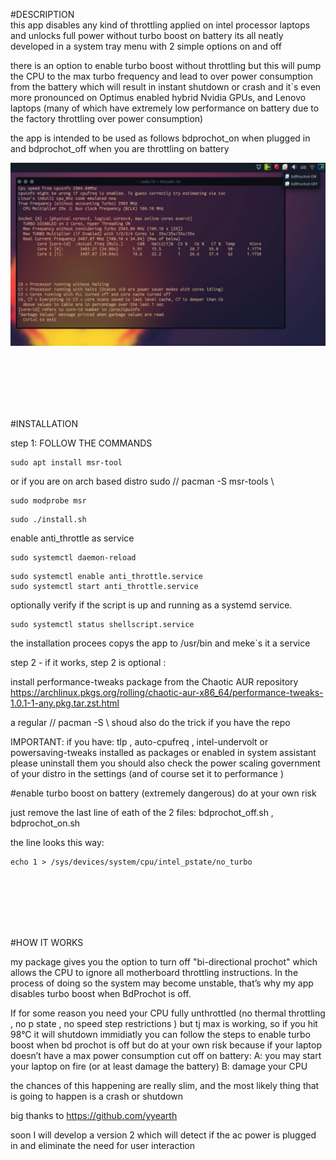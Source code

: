 #DESCRIPTION <br>
this app disables any kind of throttling applied on intel processor laptops 
and unlocks full power without turbo boost on battery
its all neatly developed in a system tray menu with 2 simple options on and off

there is an option to enable turbo boost without throttling but this will pump the CPU to the max turbo frequency and lead to over power consumption
 from the battery which will result in  instant shutdown or crash and it`s even more pronounced on Optimus enabled hybrid Nvidia GPUs,
 and Lenovo laptops (many of which have extremely low performance on battery due to the factory throttling over power consumption) 



the app is intended to be used as follows bdprochot_on when plugged in and bdprochot_off when you are throttling on battery



![Screenshot](screenshot.png)











<br><br><br><br><br>



#INSTALLATION

step 1:
FOLLOW THE COMMANDS


```shell
sudo apt install msr-tool
```
or if you are on arch based distro sudo //  pacman -S msr-tools  \\

```shell
sudo modprobe msr
```


```shell
sudo ./install.sh
```

enable anti_throttle as service

```shell
sudo systemctl daemon-reload 
```
```shell
sudo systemctl enable anti_throttle.service 
sudo systemctl start anti_throttle.service
```


optionally verify if the script is up and running as a systemd service.
```shell
sudo systemctl status shellscript.service 
```

the installation procees copys the app to /usr/bin and meke`s it a service 


step 2 - if it works, step 2 is optional :

install performance-tweaks package from the Chaotic AUR repository https://archlinux.pkgs.org/rolling/chaotic-aur-x86_64/performance-tweaks-1.0.1-1-any.pkg.tar.zst.html  

a regular // pacman -S \\  shoud also do the trick if you have the repo


IMPORTANT:
if you have: tlp , auto-cpufreq , intel-undervolt or powersaving-tweaks  installed as packages or enabled in system assistant please uninstall them 
you should also check the power scaling government of your distro in the  settings (and of course set it to performance )





#enable turbo boost on battery (extremely dangerous) do at your own risk 

just remove the last line of eath of  the 2 files: bdprochot_off.sh , bdprochot_on.sh

the line looks this way: 
```shell 
echo 1 > /sys/devices/system/cpu/intel_pstate/no_turbo 
```











<br><br><br><br><br>










#HOW IT WORKS

my package gives you the option to turn off "bi-directional prochot" which allows the CPU to ignore all motherboard throttling instructions.
In the process of doing so the system may become unstable, that’s why my app disables turbo boost when BdProchot is off.

If  for some reason you need your CPU fully unthrottled (no thermal throttling , no p state , no speed step restrictions )  but tj max is working, so if you hit 98°C it will shutdown immidiatly
you can follow the steps to enable turbo boost when bd prochot is off
but do at your own risk because if your laptop doesn’t have a max power consumption cut off on battery:
A: you may start your laptop on fire (or at least damage the battery)
B: damage your CPU 

the chances of this happening are really slim, and the most likely thing that is going to happen is a crash or shutdown



big thanks to https://github.com/yyearth

soon I will develop a version 2 which will detect if the ac power is plugged in and eliminate the need for user interaction

